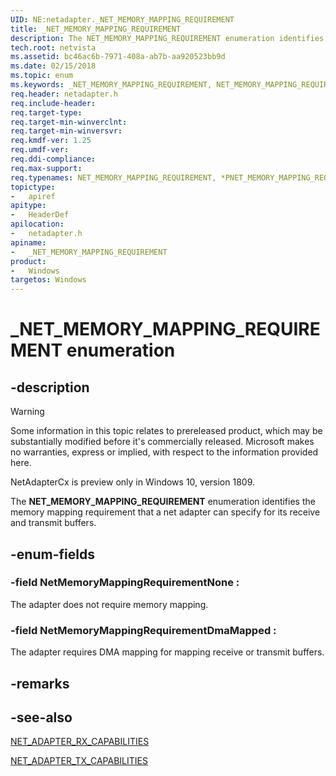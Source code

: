 ```yaml
---
UID: NE:netadapter._NET_MEMORY_MAPPING_REQUIREMENT
title: _NET_MEMORY_MAPPING_REQUIREMENT
description: The NET_MEMORY_MAPPING_REQUIREMENT enumeration identifies the memory mapping requirement that a net adapter can specify for its receive and transmit buffers.
tech.root: netvista
ms.assetid: bc46ac6b-7971-408a-ab7b-aa920523bb9d
ms.date: 02/15/2018
ms.topic: enum
ms.keywords: _NET_MEMORY_MAPPING_REQUIREMENT, NET_MEMORY_MAPPING_REQUIREMENT, *PNET_MEMORY_MAPPING_REQUIREMENT, 
req.header: netadapter.h
req.include-header:
req.target-type:
req.target-min-winverclnt:
req.target-min-winversvr:
req.kmdf-ver: 1.25
req.umdf-ver:
req.ddi-compliance:
req.max-support:
req.typenames: NET_MEMORY_MAPPING_REQUIREMENT, *PNET_MEMORY_MAPPING_REQUIREMENT
topictype: 
-	apiref
apitype: 
-	HeaderDef
apilocation: 
-	netadapter.h
apiname: 
-	_NET_MEMORY_MAPPING_REQUIREMENT
product:
-	Windows
targetos: Windows
---
```


# _NET_MEMORY_MAPPING_REQUIREMENT enumeration

## -description

> [!WARNING]
> Some information in this topic relates to prereleased product, which may be substantially modified before it's commercially released. Microsoft makes no warranties, express or implied, with respect to the information provided here.
>
> NetAdapterCx is preview only in Windows 10, version 1809.

The **NET_MEMORY_MAPPING_REQUIREMENT** enumeration identifies the memory mapping requirement that a net adapter can specify for its receive and transmit buffers.

## -enum-fields

### -field NetMemoryMappingRequirementNone : 
The adapter does not require memory mapping.

### -field NetMemoryMappingRequirementDmaMapped : 
The adapter requires DMA mapping for mapping receive or transmit buffers.

## -remarks


## -see-also

[NET_ADAPTER_RX_CAPABILITIES](ns-netadapter-_net_adapter_rx_capabilities.md)

[NET_ADAPTER_TX_CAPABILITIES](ns-netadapter-_net_adapter_tx_capabilities.md)
